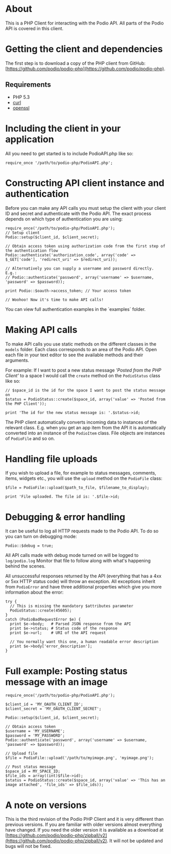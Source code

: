# About
This is a PHP Client for interacting with the Podio API. All parts of the Podio API is covered in this client.

# Getting the client and dependencies
The first step is to download a copy of the PHP client from GitHub: [https://github.com/podio/podio-php](https://github.com/podio/podio-php).

## Requirements
* PHP 5.3
* [curl](http://php.net/manual/en/book.curl.php)
* [openssl](http://php.net/manual/en/book.openssl.php)

# Including the client in your application
All you need to get started is to include PodioAPI.php like so:

    require_once '/path/to/podio-php/PodioAPI.php';

# Constructing API client instance and authentication
Before you can make any API calls you must setup the client with your client ID and secret and authenticate with the Podio API. The exact process depends on which type of authentication you are using:

    require_once('/path/to/podio-php/PodioAPI.php');
    // Setup client
    Podio::setup($client_id, $client_secret);

    // Obtain access token using authorization code from the first step of the authentication flow
    Podio::authenticate('authorization_code', array('code' => $_GET['code'], 'redirect_uri' => $redirect_uri));

    // Alternatively you can supply a username and password directly. E.g.:
    // Podio::authenticate('password', array('username' => $username, 'password' => $password));

    print Podio::$oauth->access_token; // Your access token

    // Woohoo! Now it's time to make API calls!

You can view full authentication examples in the `examples´ folder.

# Making API calls
To make API calls you use static methods on the different classes in the `models` folder. Each class corresponds to an area of the Podio API. Open each file in your text editor to see the available methods and their arguments.

For example: If I want to post a new status message _'Posted from the PHP Client'_ to a space I would call the `create` method on the `PodioStatus` class like so:

    // $space_id is the id for the space I want to post the status message on
    $status = PodioStatus::create($space_id, array('value' => 'Posted from the PHP Client'));

    print 'The id for the new status message is: '.$status->id;

The PHP client automatically converts incoming data to instances of the relevant class. E.g. when you get an app item from the API it is automatically converted into an instance of the `PodioItem` class. File objects are instances of `PodioFile` and so on.

# Handling file uploads
If you wish to upload a file, for example to status messages, comments, items, widgets etc., you will use the `upload` method on the `PodioFile` class:

    $file = PodioFile::upload($path_to_file, $filename_to_display);

    print 'File uploaded. The file id is: '.$file->id;

# Debugging & error handling
It can be useful to log all HTTP requests made to the Podio API. To do so you can turn on debugging mode:

    Podio::$debug = true;

All API calls made with debug mode turned on will be logged to `log/podio.log` Monitor that file to follow along with what's happening behind the scenes.

All unsuccessful responses returned by the API (everything that has a 4xx or 5xx HTTP status code) will throw an exception. All exceptions inherit from `PodioError` and have three additional properties which give you more information about the error:

    try {
      // This is missing the mandatory $attributes parameter
      PodioStatus::create(45605);
    }
    catch (PodioBadRequestError $e) {
      print $e->body;   # Parsed JSON response from the API
      print $e->status; # Status code of the response
      print $e->url;    # URI of the API request

      // You normally want this one, a human readable error description
      print $e->body['error_description'];
    }


# Full example: Posting status message with an image
    require_once('/path/to/podio-php/PodioAPI.php');

    $client_id = 'MY_OAUTH_CLIENT_ID';
    $client_secret = 'MY_OAUTH_CLIENT_SECRET';

    Podio::setup($client_id, $client_secret);

    // Obtain access token
    $username = 'MY_USERNAME';
    $password = 'MY_PASSWORD';
    Podio::authenticate('password', array('username' => $username, 'password' => $password));

    // Upload file
    $file = PodioFile::upload('/path/to/myimage.png', 'myimage.png');

    // Post status message
    $space_id = MY_SPACE_ID;
    $file_ids = array((int)$file->id);
    $status = PodioStatus::create($space_id, array('value' => 'This has an image attached', 'file_ids' => $file_ids));

# A note on versions
This is the third revision of the Podio PHP Client and it is very different than previous versions. If you are familiar with older versions almost everything have changed. If you need the older version it is available as a download at [https://github.com/podio/podio-php/zipball/v2](https://github.com/podio/podio-php/zipball/v2). It will not be updated and bugs will not be fixed.

